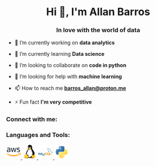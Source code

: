 <h1 align="center">Hi 👋, I'm Allan Barros</h1>
<h3 align="center">In love with the world of data</h3>


- 🔭 I’m currently working on **data analytics**

- 🌱 I’m currently learning **Data science**

- 👯 I’m looking to collaborate on **code in python**

- 🤝 I’m looking for help with **machine learning**

- 📫 How to reach me **barros_allan@proton.me**

- ⚡ Fun fact **I'm very competitive**

<h3 align="left">Connect with me:</h3>
<p align="left">
</p>

<h3 align="left">Languages and Tools:</h3>
<p align="left"> <a href="https://aws.amazon.com" target="_blank" rel="noreferrer"> <img src="https://raw.githubusercontent.com/devicons/devicon/master/icons/amazonwebservices/amazonwebservices-original-wordmark.svg" alt="aws" width="40" height="40"/> </a> <a href="https://www.linux.org/" target="_blank" rel="noreferrer"> <img src="https://raw.githubusercontent.com/devicons/devicon/master/icons/linux/linux-original.svg" alt="linux" width="40" height="40"/> </a> <a href="https://www.mysql.com/" target="_blank" rel="noreferrer"> <img src="https://raw.githubusercontent.com/devicons/devicon/master/icons/mysql/mysql-original-wordmark.svg" alt="mysql" width="40" height="40"/> </a> <a href="https://www.python.org" target="_blank" rel="noreferrer"> <img src="https://raw.githubusercontent.com/devicons/devicon/master/icons/python/python-original.svg" alt="python" width="40" height="40"/> </a> </p>
<!---

- 👋 Hi, I’m Allan Barros
- 👀 I’m interested in data analytics
- 🌱 I’m currently learning python and machine learning
- 💞️ I’m looking to collaborate on ...
- 📫 How to reach me barros_allan@proton.me


BarrosAllan/BarrosAllan is a ✨ special ✨ repository because its `README.md` (this file) appears on your GitHub profile.
You can click the Preview link to take a look at your changes.
--->
